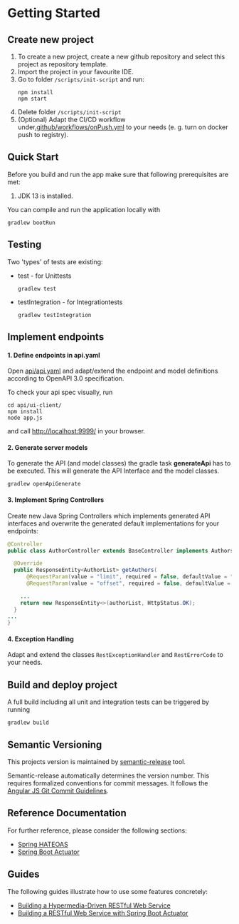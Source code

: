 # Getting Started

## Create new project 
1. To create a new project, create a new github repository and select this project as repository template.
2. Import the project in your favourite IDE.
3. Go to folder `/scripts/init-script` and run:
    <pre><code>npm install
   npm start</code></pre>
4. Delete folder `/scripts/init-script`
7. (Optional) Adapt the CI/CD workflow under[.github/workflows/onPush.yml](.github/workflows/onPush.yml) to your needs (e. g. turn on docker push to registry).

## Quick Start

Before you build and run the app make sure that following prerequisites are met:

1. JDK 13 is installed.

You can compile and run the application locally with
<pre><code>gradlew bootRun</code></pre>

## Testing
Two 'types' of tests are existing:
* test - for Unittests
    <pre><code>gradlew test</code></pre>
* testIntegration - for Integrationtests
    <pre><code>gradlew testIntegration</code></pre>

## Implement endpoints
#### 1. Define endpoints in api.yaml
Open [api/api.yaml](api/api.yaml) and adapt/extend the endpoint and  model definitions according to OpenAPI 3.0 specification.

To check your api spec visually, run
 ```
cd api/ui-client/
npm install
node app.js
 ```
and call [http://localhost:9999/](http://localhost:9999/) in your browser.
#### 2. Generate server models
To generate the API (and model classes) the gradle task **generateApi** has to be executed.
This will generate the API Interface and the model classes.

    gradlew openApiGenerate


#### 3. Implement Spring Controllers
Create new Java Spring Controllers which implements generated API interfaces and overwrite the generated default implementations for your endpoints:
```java
@Controller
public class AuthorController extends BaseController implements AuthorsApi {

  @Override
  public ResponseEntity<AuthorList> getAuthors(
      @RequestParam(value = "limit", required = false, defaultValue = "10") Integer limit,
      @RequestParam(value = "offset", required = false, defaultValue = "0") Integer offset) {

    ...
    return new ResponseEntity<>(authorList, HttpStatus.OK);
  }
...
}
```

#### 4. Exception Handling
Adapt and extend the classes `RestExceptionHandler` and `RestErrorCode` to your needs. 

## Build and deploy project
A full build including all unit and integration tests can be triggered by running 
<pre><code>gradlew build</code></pre>

## Semantic Versioning
This projects version is maintained by [semantic-release](https://github.com/semantic-release/semantic-release) tool.

Semantic-release automatically determines the version number. This requires formalized conventions for commit messages. It follows the [Angular JS Git Commit Guidelines](https://github.com/angular/angular.js/blob/master/DEVELOPERS.md#-git-commit-guidelines).

## Reference Documentation
For further reference, please consider the following sections:

* [Spring HATEOAS](https://docs.spring.io/spring-boot/docs/2.2.1.RELEASE/reference/htmlsingle/#boot-features-spring-hateoas)
* [Spring Boot Actuator](https://docs.spring.io/spring-boot/docs/2.2.1.RELEASE/reference/htmlsingle/#production-ready)

## Guides
The following guides illustrate how to use some features concretely:

* [Building a Hypermedia-Driven RESTful Web Service](https://spring.io/guides/gs/rest-hateoas/)
* [Building a RESTful Web Service with Spring Boot Actuator](https://spring.io/guides/gs/actuator-service/)

